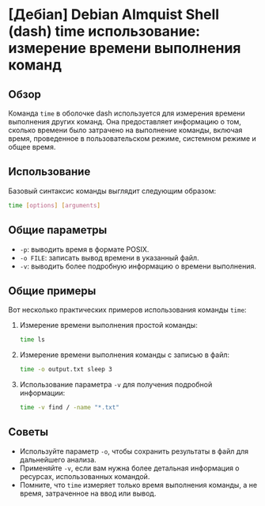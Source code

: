 # [Дебian] Debian Almquist Shell (dash) time использование: измерение времени выполнения команд

## Обзор
Команда `time` в оболочке dash используется для измерения времени выполнения других команд. Она предоставляет информацию о том, сколько времени было затрачено на выполнение команды, включая время, проведенное в пользовательском режиме, системном режиме и общее время.

## Использование
Базовый синтаксис команды выглядит следующим образом:

```bash
time [options] [arguments]
```

## Общие параметры
- `-p`: выводить время в формате POSIX.
- `-o FILE`: записать вывод времени в указанный файл.
- `-v`: выводить более подробную информацию о времени выполнения.

## Общие примеры
Вот несколько практических примеров использования команды `time`:

1. Измерение времени выполнения простой команды:
   ```bash
   time ls
   ```

2. Измерение времени выполнения команды с записью в файл:
   ```bash
   time -o output.txt sleep 3
   ```

3. Использование параметра `-v` для получения подробной информации:
   ```bash
   time -v find / -name "*.txt"
   ```

## Советы
- Используйте параметр `-o`, чтобы сохранить результаты в файл для дальнейшего анализа.
- Применяйте `-v`, если вам нужна более детальная информация о ресурсах, использованных командой.
- Помните, что `time` измеряет только время выполнения команды, а не время, затраченное на ввод или вывод.
